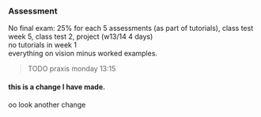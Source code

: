 ### Assessment
No final exam: 25% for each 5 assessments (as part of tutorials), class test week
5, class test 2, project (w13/14 4 days)  
no tutorials in week 1  
everything on vision minus worked examples.  
>TODO praxis monday 13:15

#### this is a change I have made.

oo look another change
